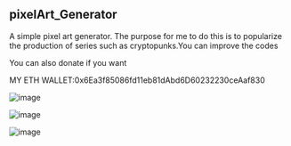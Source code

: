 ## pixelArt_Generator

A simple pixel art generator. The purpose for me to do this is to popularize the production of series such as cryptopunks.You can improve the codes

You can also donate if you want

MY ETH WALLET:0x6Ea3f85086fd11eb81dAbd6D60232230ceAaf830


![image](https://user-images.githubusercontent.com/80769968/112097825-c5dd0280-8bb1-11eb-9313-ecf66e3fb203.png)





![image](https://user-images.githubusercontent.com/80769968/112098077-3be16980-8bb2-11eb-930c-16cf5eb8b2a0.png)







![image](https://user-images.githubusercontent.com/80769968/112098099-47349500-8bb2-11eb-8661-27ddf6bdacbe.png)
